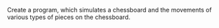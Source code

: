 Create a program, which simulates a chessboard and the movements of various types of pieces on the chessboard.

